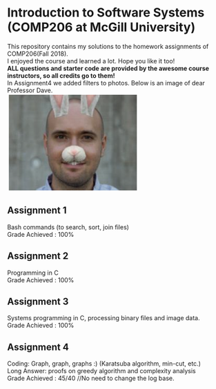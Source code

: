 # Introduction to Software Systems (COMP206 at McGill University)
This repository contains my solutions to the homework assignments of COMP206(Fall 2018). \
I enjoyed the course and learned a lot. Hope you like it too! \
**ALL questions and starter code are provided by the awesome course instructors, so all credits go to them!** \
In Assignment4 we added filters to photos. Below is an image of dear Professor Dave. \
![Dear Professor Dave](profdave-assignment4.png)

## Assignment 1 
Bash commands (to search, sort, join files) \
Grade Achieved : 100%

## Assignment 2 
Programming in C \
Grade Achieved : 100%

## Assignment 3 
Systems programming in C, processing binary files and image data. \
Grade Achieved : 100%

## Assignment 4 
Coding: Graph, graph, graphs :) (Karatsuba algorithm, min-cut, etc.) \
Long Answer: proofs on greedy algorithm and complexity analysis \
Grade Achieved : 45/40 //No need to change the log base.

